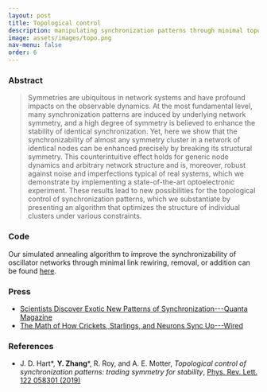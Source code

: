 ```yaml
---
layout: post
title: Topological control
description: manipulating synchronization patterns through minimal topological perturbation inside clusters
image: assets/images/topo.png
nav-menu: false
order: 6
---
```


### Abstract
> Symmetries are ubiquitous in network systems and have profound impacts on the observable dynamics.
> At the most fundamental level, many synchronization patterns are induced by underlying network symmetry, and a high degree of symmetry is believed to enhance the stability of identical synchronization.
> Yet, here we show that the synchronizability of almost any symmetry cluster in a network of identical nodes can be enhanced precisely by breaking its structural symmetry.
> This counterintuitive effect holds for generic node dynamics and arbitrary network structure and is, moreover, robust against noise and imperfections typical of real systems, which we demonstrate by implementing a state-of-the-art optoelectronic experiment.
> These results lead to new possibilities for the topological control of synchronization patterns, which we substantiate by presenting an algorithm that optimizes the structure of individual clusters under various constraints.

### Code
Our simulated annealing algorithm to improve the synchronizability of oscillator networks through minimal link rewiring, removal, or addition can be found [here](https://github.com/y-z-zhang/optimize_sym_cluster).

### Press
* [Scientists Discover Exotic New Patterns of Synchronization---Quanta Magazine](https://www.quantamagazine.org/physicists-discover-exotic-patterns-of-synchronization-20190404/)
* [The Math of How Crickets, Starlings, and Neurons Sync Up---Wired](https://www.wired.com/story/the-math-of-how-crickets-starlings-and-neurons-sync-up)

### References
* J. D. Hart\*, __Y. Zhang__\*, R. Roy, and A. E. Motter, *Topological control of synchronization patterns: trading symmetry for stability*, [Phys. Rev. Lett. 122 058301 (2019)](https://doi.org/10.1103/PhysRevLett.122.058301)
